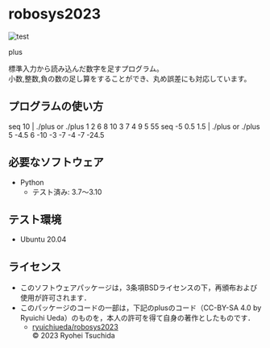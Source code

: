 # robosys2023
![test](https://github.com/Ryohei-Tsuchida/robosys2023/actions/workflows/test.yml/badge.svg)

plus

標準入力から読み込んだ数字を足すプログラム。  
小数,整数,負の数の足し算をすることができ、丸め誤差にも対応しています。

## プログラムの使い方
seq 10 | ./plus  or  ./plus 1 2 6 8 10 3 7 4 9 5
55
seq -5 0.5 1.5 | ./plus  or  ./plus 5 -4.5 6 -10 -3 -7 -4 -7
-24.5

## 必要なソフトウェア
* Python
  * テスト済み: 3.7〜3.10

## テスト環境
* Ubuntu 20.04

## ライセンス
* このソフトウェアパッケージは，3条項BSDライセンスの下，再頒布および使用が許可されます．
* このパッケージのコードの一部は，下記のplusのコード（CC-BY-SA 4.0 by Ryuichi Ueda）のものを，本人の許可を得て自身の著作としたものです．
	* [ryuichiueda/robosys2023](https://github.com/ryuichiueda/robosys2023)  
© 2023 Ryohei Tsuchida
